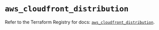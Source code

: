 # `aws_cloudfront_distribution`

Refer to the Terraform Registry for docs: [`aws_cloudfront_distribution`](https://registry.terraform.io/providers/hashicorp/aws/6.2.0/docs/resources/cloudfront_distribution).

